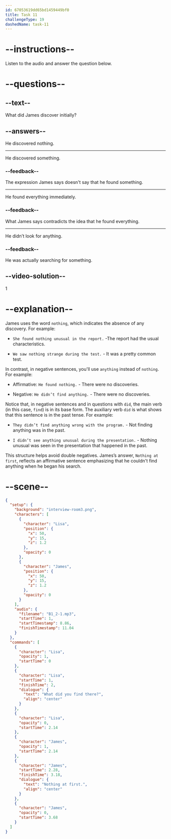 ```yaml
---
id: 67053619dd65bd1459449bf0
title: Task 11
challengeType: 19
dashedName: task-11
---
```


<!-- (Audio) Lisa: What did you find there? James: Nothing at first. -->

# --instructions--

Listen to the audio and answer the question below.

# --questions--

## --text--

What did James discover initially?

## --answers--

He discovered nothing.

---

He discovered something.

### --feedback--

The expression James says doesn't say that he found something.

---

He found everything immediately.

### --feedback--

What James says contradicts the idea that he found everything.

---

He didn’t look for anything.

### --feedback--

He was actually searching for something.

## --video-solution--

1

# --explanation--

James uses the word `nothing`, which indicates the absence of any discovery. For example:

- `She found nothing unusual in the report.` -The report had the usual characteristics.

- `We saw nothing strange during the test.` - It was a pretty common test.

In contrast, in negative sentences, you'll use `anything` instead of `nothing`. For example:  

- Affirmative: `He found nothing.` - There were no discoveries.

- Negative: `He didn’t find anything.` - There were no discoveries.  

Notice that, in negative sentences and in questions with `did`, the main verb (in this case, `find`) is in its base form. The auxiliary verb `did` is what shows that this sentence is in the past tense. For example:

- `They didn’t find anything wrong with the program.` - Not finding anything was in the past.

- `I didn’t see anything unusual during the presentation.` - Nothing unusual was seen in the presentation that happened in the past.

This structure helps avoid double negatives. James’s answer, `Nothing at first`, reflects an affirmative sentence emphasizing that he couldn't find anything when he began his search.

# --scene--

```json
{
  "setup": {
    "background": "interview-room3.png",
    "characters": [
      {
        "character": "Lisa",
        "position": {
          "x": 50,
          "y": 15,
          "z": 1.2
        },
        "opacity": 0
      },
      {
        "character": "James",
        "position": {
          "x": 50,
          "y": 15,
          "z": 1.2
        },
        "opacity": 0
      }
    ],
    "audio": {
      "filename": "B1_2-1.mp3",
      "startTime": 1,
      "startTimestamp": 8.86,
      "finishTimestamp": 11.04
    }
  },
  "commands": [
    {
      "character": "Lisa",
      "opacity": 1,
      "startTime": 0
    },
    {
      "character": "Lisa",
      "startTime": 1,
      "finishTime": 2,
      "dialogue": {
        "text": "What did you find there?",
        "align": "center"
      }
    },
    {
      "character": "Lisa",
      "opacity": 0,
      "startTime": 2.14
    },
    {
      "character": "James",
      "opacity": 1,
      "startTime": 2.14
    },
    {
      "character": "James",
      "startTime": 2.28,
      "finishTime": 3.18,
      "dialogue": {
        "text": "Nothing at first.",
        "align": "center"
      }
    },
    {
      "character": "James",
      "opacity": 0,
      "startTime": 3.68
    }
  ]
}
```
